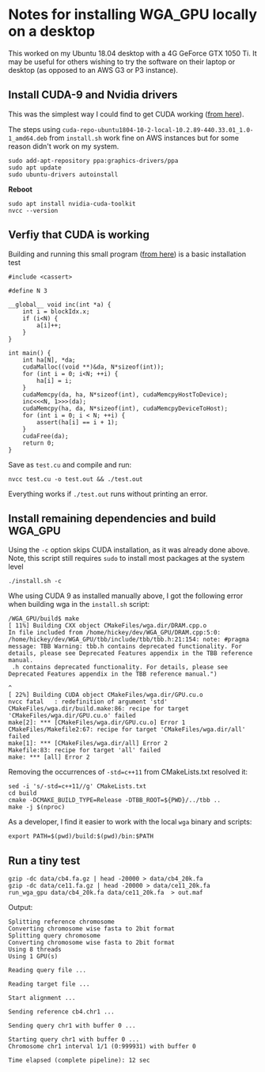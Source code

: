 # Notes for installing WGA_GPU locally on a desktop

This worked on my Ubuntu 18.04 desktop with a 4G GeForce GTX 1050 Ti.  It may be useful for others wishing to try the software on their laptop or desktop (as opposed to an AWS G3 or P3 instance). 

## Install CUDA-9 and Nvidia drivers

This was the simplest way I could find to get CUDA working ([from here](https://askubuntu.com/a/1036265)).

The steps using `cuda-repo-ubuntu1804-10-2-local-10.2.89-440.33.01_1.0-1_amd64.deb` from `install.sh` work fine on AWS instances but for some reason didn't work on my system.

```
sudo add-apt-repository ppa:graphics-drivers/ppa
sudo apt update
sudo ubuntu-drivers autoinstall
```

**Reboot**

```
sudo apt install nvidia-cuda-toolkit
nvcc --version
```

## Verfiy that CUDA is working

Building and running this small program ([from here](https://askubuntu.com/a/1215237)) is a basic installation test

```
#include <cassert>

#define N 3

__global__ void inc(int *a) {
    int i = blockIdx.x;
    if (i<N) {
        a[i]++;
    }
}

int main() {
    int ha[N], *da;
    cudaMalloc((void **)&da, N*sizeof(int));
    for (int i = 0; i<N; ++i) {
        ha[i] = i;
    }
    cudaMemcpy(da, ha, N*sizeof(int), cudaMemcpyHostToDevice);
    inc<<<N, 1>>>(da);
    cudaMemcpy(ha, da, N*sizeof(int), cudaMemcpyDeviceToHost);
    for (int i = 0; i < N; ++i) {
        assert(ha[i] == i + 1);
    }
    cudaFree(da);
    return 0;
}
```

Save as `test.cu` and compile and run:
```
nvcc test.cu -o test.out && ./test.out
```
Everything works if `./test.out` runs without printing an error. 

## Install remaining dependencies and build WGA_GPU

Using the `-c` option skips CUDA installation, as it was already done above.  Note, this script still requires `sudo` to install most packages at the system level

```
./install.sh -c
```

Whe using CUDA 9 as installed manually above, I got the following error when building wga in the `install.sh` script:
```
/WGA_GPU/build$ make
[ 11%] Building CXX object CMakeFiles/wga.dir/DRAM.cpp.o
In file included from /home/hickey/dev/WGA_GPU/DRAM.cpp:5:0:
/home/hickey/dev/WGA_GPU/tbb/include/tbb/tbb.h:21:154: note: #pragma message: TBB Warning: tbb.h contains deprecated functionality. For details, please see Deprecated Features appendix in the TBB reference manual.
 .h contains deprecated functionality. For details, please see Deprecated Features appendix in the TBB reference manual.")
                                                                                                                         ^
[ 22%] Building CUDA object CMakeFiles/wga.dir/GPU.cu.o
nvcc fatal   : redefinition of argument 'std'
CMakeFiles/wga.dir/build.make:86: recipe for target 'CMakeFiles/wga.dir/GPU.cu.o' failed
make[2]: *** [CMakeFiles/wga.dir/GPU.cu.o] Error 1
CMakeFiles/Makefile2:67: recipe for target 'CMakeFiles/wga.dir/all' failed
make[1]: *** [CMakeFiles/wga.dir/all] Error 2
Makefile:83: recipe for target 'all' failed
make: *** [all] Error 2

```
Removing the occurrences of `-std=c++11` from CMakeLists.txt resolved it:
```
sed -i 's/-std=c++11//g' CMakeLists.txt
cd build
cmake -DCMAKE_BUILD_TYPE=Release -DTBB_ROOT=${PWD}/../tbb ..
make -j $(nproc)
```

As a developer, I find it easier to work with the local `wga` binary and scripts:

```
export PATH=$(pwd)/build:$(pwd)/bin:$PATH
```

## Run a tiny test

```
gzip -dc data/cb4.fa.gz | head -20000 > data/cb4_20k.fa
gzip -dc data/ce11.fa.gz | head -20000 > data/ce11_20k.fa
run_wga_gpu data/cb4_20k.fa data/ce11_20k.fa  > out.maf
```

Output:

```
Splitting reference chromosome
Converting chromosome wise fasta to 2bit format
Splitting query chromosome
Converting chromosome wise fasta to 2bit format
Using 8 threads
Using 1 GPU(s)

Reading query file ...

Reading target file ...

Start alignment ...

Sending reference cb4.chr1 ...

Sending query chr1 with buffer 0 ...

Starting query chr1 with buffer 0 ...
Chromosome chr1 interval 1/1 (0:999931) with buffer 0

Time elapsed (complete pipeline): 12 sec 
```


